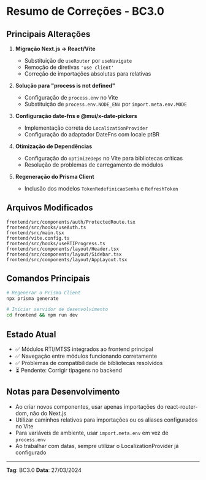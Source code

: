 # Resumo de Correções - BC3.0

## Principais Alterações

1. **Migração Next.js → React/Vite**
   - Substituição de `useRouter` por `useNavigate`
   - Remoção de diretivas `'use client'`
   - Correção de importações absolutas para relativas

2. **Solução para "process is not defined"**
   - Configuração de `process.env` no Vite
   - Substituição de `process.env.NODE_ENV` por `import.meta.env.MODE`

3. **Configuração date-fns e @mui/x-date-pickers**
   - Implementação correta do `LocalizationProvider`
   - Configuração do adaptador DateFns com locale ptBR

4. **Otimização de Dependências**
   - Configuração do `optimizeDeps` no Vite para bibliotecas críticas
   - Resolução de problemas de carregamento de módulos

5. **Regeneração do Prisma Client**
   - Inclusão dos modelos `TokenRedefinicaoSenha` e `RefreshToken`

## Arquivos Modificados

```
frontend/src/components/auth/ProtectedRoute.tsx
frontend/src/hooks/useAuth.ts
frontend/src/main.tsx
frontend/vite.config.ts
frontend/src/hooks/useRTIProgress.ts
frontend/src/components/layout/Header.tsx
frontend/src/components/layout/Sidebar.tsx
frontend/src/components/layout/AppLayout.tsx
```

## Comandos Principais

```bash
# Regenerar o Prisma Client
npx prisma generate

# Iniciar servidor de desenvolvimento
cd frontend && npm run dev
```

## Estado Atual

- ✅ Módulos RTI/MTSS integrados ao frontend principal
- ✅ Navegação entre módulos funcionando corretamente
- ✅ Problemas de compatibilidade de bibliotecas resolvidos
- ⏳ Pendente: Corrigir tipagens no backend

## Notas para Desenvolvimento

- Ao criar novos componentes, usar apenas importações do react-router-dom, não do Next.js
- Utilizar caminhos relativos para importações ou os aliases configurados no Vite
- Para variáveis de ambiente, usar `import.meta.env` em vez de `process.env`
- Ao trabalhar com datas, sempre utilizar o LocalizationProvider já configurado

---

**Tag**: BC3.0
**Data**: 27/03/2024 